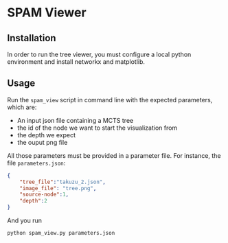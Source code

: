 # SPAM Viewer
## Installation
In order to run the tree viewer, you must configure a local python environment 
and install networkx and matplotlib.


## Usage
Run the ``spam_view`` script in command line with the expected parameters, which are:
- An input json file containing a MCTS tree
- the id of the node we want to start the visualization from
- the depth we expect
- the ouput png file

All those parameters must be provided in a parameter file. For instance, 
the file `parameters.json`: 
```json 
{
    "tree_file":"takuzu_2.json",
    "image_file": "tree.png",
    "source-node":1,
    "depth":2
}
```
And you run
```shell
python spam_view.py parameters.json
```